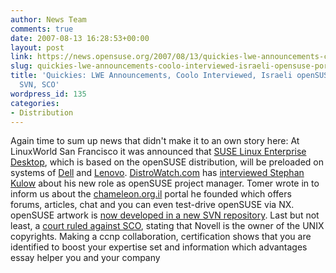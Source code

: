 ```yaml
---
author: News Team
comments: true
date: 2007-08-13 16:28:53+00:00
layout: post
link: https://news.opensuse.org/2007/08/13/quickies-lwe-announcements-coolo-interviewed-israeli-opensuse-portal-art-svn-sco/
slug: quickies-lwe-announcements-coolo-interviewed-israeli-opensuse-portal-art-svn-sco
title: 'Quickies: LWE Announcements, Coolo Interviewed, Israeli openSUSE Portal, Art
  SVN, SCO'
wordpress_id: 135
categories:
- Distribution
---
```


Again time to sum up news that didn't make it to an own story here: At LinuxWorld San Francisco it was announced that [SUSE Linux Enterprise Desktop](http://www.novell.com/products/desktop/), which is based on the openSUSE distribution, will be preloaded on systems of [Dell](http://www.desktoplinux.com/news/NS1990237723.html) and [Lenovo](http://arstechnica.com/news.ars/post/20070806-lenovo-novell-partner-to-offer-linux-on-the-thinkpad.html). [DistroWatch.com](http://distrowatch.com/) has [interviewed Stephan Kulow](http://distrowatch.com/weekly.php?issue=20070813#feature) about his new role as openSUSE project manager. Tomer wrote in to inform us about the [chameleon.org.il](http://www.chameleon.org.il/) portal he founded which offers forums, articles, chat and you can even test-drive openSUSE via NX. openSUSE artwork is [now developed in a new SVN repository](http://lists.opensuse.org/opensuse-artwork/2007-08/msg00008.html). Last but not least, a [court ruled against SCO](http://www.groklaw.net/article.php?story=20070810165237718), stating that Novell is the owner of the UNIX copyrights. Making a ccnp collaboration, certification shows that you are identified to boost your expertise set and information which advantages essay helper  you and your company
